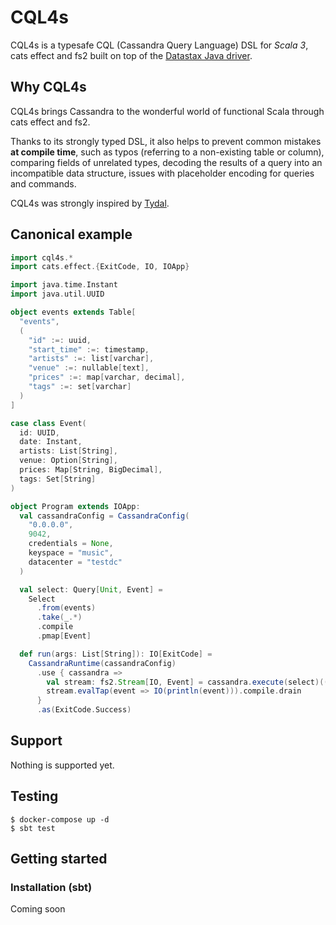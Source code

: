 # CQL4s

CQL4s is a typesafe CQL (Cassandra Query Language) DSL for *Scala 3*, cats effect and fs2 
built on top of the [Datastax Java driver](https://github.com/datastax/java-driver).


## Why CQL4s

CQL4s brings Cassandra to the wonderful world of functional Scala through cats effect and fs2.

Thanks to its strongly typed DSL, it also helps to prevent common mistakes **at compile time**, such as 
typos (referring to a non-existing table or column),
comparing fields of unrelated types, 
decoding the results of a query into an incompatible data structure,
issues with placeholder encoding for queries and commands.

CQL4s was strongly inspired by [Tydal](https://github.com/epifab/tydal3).



## Canonical example

```scala
import cql4s.*
import cats.effect.{ExitCode, IO, IOApp}

import java.time.Instant
import java.util.UUID

object events extends Table[
  "events",
  (
    "id" :=: uuid,
    "start_time" :=: timestamp,
    "artists" :=: list[varchar],
    "venue" :=: nullable[text],
    "prices" :=: map[varchar, decimal],
    "tags" :=: set[varchar]
  )
]

case class Event(
  id: UUID,
  date: Instant,
  artists: List[String],
  venue: Option[String],
  prices: Map[String, BigDecimal],
  tags: Set[String]
)

object Program extends IOApp:
  val cassandraConfig = CassandraConfig(
    "0.0.0.0",
    9042,
    credentials = None,
    keyspace = "music",
    datacenter = "testdc"
  )

  val select: Query[Unit, Event] =
    Select
      .from(events)
      .take(_.*)
      .compile
      .pmap[Event]

  def run(args: List[String]): IO[ExitCode] =
    CassandraRuntime(cassandraConfig)
      .use { cassandra =>
        val stream: fs2.Stream[IO, Event] = cassandra.execute(select)(())
        stream.evalTap(event => IO(println(event))).compile.drain
      }
      .as(ExitCode.Success)
```

## Support

Nothing is supported yet.


## Testing

```shell
$ docker-compose up -d
$ sbt test
```


## Getting started

### Installation (sbt)

Coming soon
